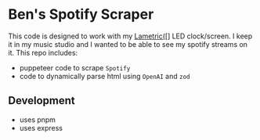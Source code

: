 # Ben's Spotify Scraper

This code is designed to work with my [Lametric([]](https://lametric.com/en-US) LED clock/screen. I keep it in my music studio and I wanted to be able to see my spotify streams on it. This repo includes:
- puppeteer code to scrape `Spotify`
- code to dynamically parse html using `OpenAI` and `zod`

## Development
- uses pnpm
- uses express